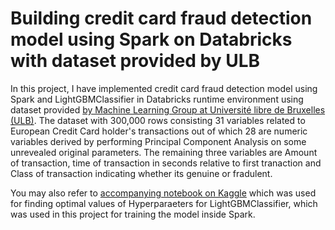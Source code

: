 # Building credit card fraud detection model using Spark on Databricks with dataset provided by ULB
In this project, I have implemented credit card fraud detection model using Spark and LightGBMClassifier in Databricks runtime environment using dataset provided [by Machine Learning Group at Université libre de Bruxelles (ULB)](https://www.kaggle.com/mlg-ulb/creditcardfraud). The dataset with 300,000 rows consisting 31 variables related to European Credit Card holder's transactions out of which 28 are numeric variables derived by performing Principal Component Analysis on some unrevealed original parameters. The remaining three variables are Amount of transaction, time of transaction in seconds relative to first tranaction and Class of transaction indicating whether its genuine or fradulent.

You may also refer to [accompanying notebook on Kaggle](https://www.kaggle.com/patelatharva/credit-card-transaction-fraud-detection) which was used for finding optimal values of Hyperparaeters for LightGBMClassifier, which was used in this project for training the model inside Spark.
